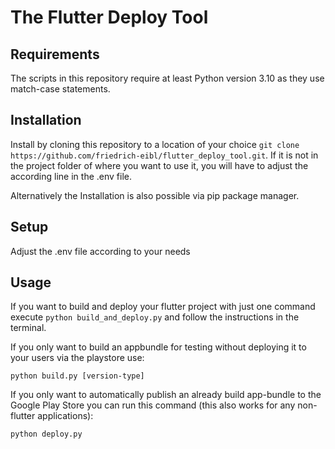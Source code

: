 # The Flutter Deploy Tool

## Requirements
The scripts in this repository require at least Python version 3.10 as they use match-case statements.

## Installation
Install by cloning this repository to a location of your choice `git clone https://github.com/friedrich-eibl/flutter_deploy_tool.git`. If it is not in the project folder of where you want to use it, you will have to adjust the according line in the .env file.

Alternatively the Installation is also possible via pip package manager.

## Setup
Adjust the .env file according to your needs

## Usage
If you want to build and deploy your flutter project with just one command execute 
`python build_and_deploy.py` and follow the instructions in the terminal.

If you only want to build an appbundle for testing without deploying it to your users via the playstore use:

`python build.py [version-type]`


If you only want to automatically publish an already build app-bundle to the Google Play Store you can run this command (this also works for any non-flutter applications):

`python deploy.py`

